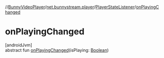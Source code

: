 //[BunnyVideoPlayer](../../../index.md)/[net.bunnystream.player](../index.md)/[PlayerStateListener](index.md)/[onPlayingChanged](on-playing-changed.md)

# onPlayingChanged

[androidJvm]\
abstract fun [onPlayingChanged](on-playing-changed.md)(isPlaying: [Boolean](https://kotlinlang.org/api/latest/jvm/stdlib/kotlin-stdlib/kotlin/-boolean/index.html))
